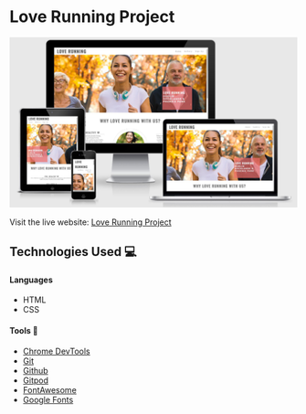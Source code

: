 # Love Running Project
![](assets/images/mockup.JPG)

Visit the live website: [Love Running Project](https://sebastian-torres-matrix.github.io/love-running-project/)

## Technologies Used :computer: 

#### Languages
* HTML
* CSS 

#### Tools :wrench:
* [Chrome DevTools](https://developers.google.com/web/tools/chrome-devtools) 
* [Git](https://git-scm.com/) 
* [Github](https://github.com/) 
* [Gitpod](https://www.gitpod.io/) 
* [FontAwesome](https://fontawesome.com/)
* [Google Fonts](https://fonts.google.com/)